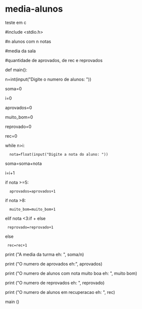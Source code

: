 # media-alunos
teste em c

#include <stdio.h> 

#n alunos com n notas

#media da sala

#quantidade de aprovados, de rec e reprovados

def main():

n=int(input("Digite o numero de alunos: "))

  soma=0
  
  i=0
  
  aprovados=0
  
  muito_bom=0
  
  reprovado=0
  
  rec=0
  
  while n>i:
  
      nota=float(input("Digite a nota do aluno: "))
      
  soma=soma+nota
  
  i=i+1
  
  if nota >=5:
  
      aprovados=aprovados+1
      
  if nota >8:
  
      muito_bom=muito_bom+1
      
  elif nota <3:if + else
  
     reprovado=reprovado+1
     
  else
  
     rec=rec+1
     
print ("A media da turma eh: ", soma/n)

print ("O numero de aprovados eh:", aprovados)

print ("O numero de alunos com nota muito boa eh: ", muito bom)

print ("O numero de reprovados eh: ", reprovado)

print ("O numero de alunos em recuperacao eh: ", rec)

main ()
